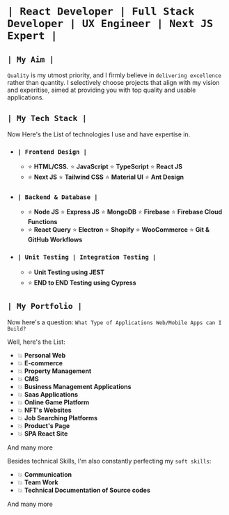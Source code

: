 # `| React Developer | Full Stack Developer | UX Engineer | Next JS Expert |`

## `| My Aim |`
`Quality` is my utmost priority, and I firmly believe in `delivering excellence` rather than quantity. I selectively choose projects that align with my vision and experitise, aimed at providing you with top quality and usable applications.

## `| My Tech Stack |`

Now Here's the List of technologies I use and have expertise in.

- ### `| Frontend Design |`
  
  - ⭐ **HTML/CSS.** ⭐ **JavaScript** ⭐ **TypeScript** ⭐ **React JS**
  - ⭐ **Next JS** ⭐ **Tailwind CSS** ⭐ **Material UI** ⭐ **Ant Design**

- ### `| Backend & Database |`
  
  - ⭐ **Node JS** ⭐ **Express JS** ⭐ **MongoDB** ⭐ **Firebase** ⭐ **Firebase Cloud Functions**
  - ⭐ **React Query** ⭐ **Electron** ⭐ **Shopify** ⭐ **WooCommerce** ⭐ **Git & GitHub Workflows**

- ### `| Unit Testing | Integration Testing |`
  - ⭐ **Unit Testing using JEST**
  - ⭐ **END to END Testing using Cypress**

## `| My Portfolio |`

Now here's a question: `What Type of Applications Web/Mobile Apps can I Build?`

Well, here's the List:

- 💥 **Personal Web**
- 💥 **E-commerce**
- 💥 **Property Management**
- 💥 **CMS**
- 💥 **Business Management Applications**
- 💥 **Saas Applications**
- 💥 **Online Game Platform**
- 💥 **NFT's Websites**
- 💥 **Job Searching Platforms**
- 💥 **Product's Page**
- 💥 **SPA React Site**

And many more

Besides technical Skills, I'm also constantly perfecting my `soft skills`:
- 💥 **Communication**
- 💥 **Team Work**
- 💥 **Technical Documentation of Source codes**

And many more

<!--
**devBayo/devBayo** is a ✨ _special_ ✨ repository because its `README.md` (this file) appears on your GitHub profile.

Here are some ideas to get you started:

- 🔭 I’m currently working on ...
- 🌱 I’m currently learning ...
- 👯 I’m looking to collaborate on ...
- 🤔 I’m looking for help with ...
- 💬 Ask me about ...
- 📫 How to reach me: ...
- 😄 Pronouns: ...
- ⚡ Fun fact: ...
-->
